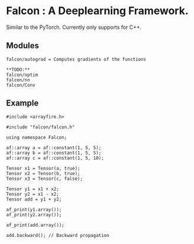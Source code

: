 # Falcon : A Deeplearning Framework.

Similar to the PyTorch. Currently only supports for C++. 

## Modules  
```
falcon/autograd = Computes gradients of the functions

**TODO:**
falcon/optim 
falcon/nn
falcon/Conv
```

## Example  
```
#include <arrayfire.h>

#include "falcon/falcon.h"

using namespace Falcon;

af::array a = af::constant(1, 5, 5);
af::array b = af::constant(1, 5, 5);
af::array c = af::constant(1, 5, 10);

Tensor x1 = Tensor(a, true);
Tensor x2 = Tensor(b, true);
Tensor x3 = Tensor(c, false);

Tensor y1 = x1 + x2;
Tensor y2 = x1 - x2;
Tensor add = y1 + y2;

af_print(y1.array());
af_print(y2.array());

af_print(add.array());

add.backward(); // Backward propagation
```
